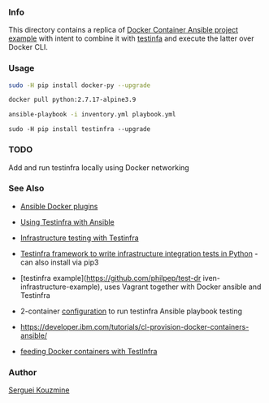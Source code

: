 ### Info

This directory contains a replica of [Docker Container Ansible project example](https://github.com/Ilhicas/ansible-docker-example) with intent to combine it with [testinfa]() and execute the latter over Docker CLI.

### Usage

```sh
sudo -H pip install docker-py --upgrade
```
```sh
docker pull python:2.7.17-alpine3.9
```
```sh
ansible-playbook -i inventory.yml playbook.yml
```

```su
sudo -H pip install testinfra --upgrade
```
### TODO

Add and run testinfra locally using Docker networking

### See Also

 * [Ansible Docker plugins](https://docs.ansible.com/ansible/2.5/scenario_guides/guide_docker.html)



 * [Using Testinfra with Ansible](https://opensource.com/article/19/5/using-testinfra-ansible-verify-server-state)
 * [Infrastructure testing with Testinfra](https://philpep.org/blog/infrastructure-testing-with-testinfra/)
 * [Testinfra framework to  write infrastructure integration tests in Python](https://github.com/philpep/testinfra) - can also install via pip3

  * [testinfra example](https://github.com/philpep/test-dr	iven-infrastructure-example), uses Vagrant together with Docker ansible and Testinfra
  * 2-container [configuration](https://github.com/tuxpiper/ansible-testinfra-docker) to run testinfra Ansible playbook testing
  * https://developer.ibm.com/tutorials/cl-provision-docker-containers-ansible/
  * [feeding Docker containers with TestInfra](https://medium.com/@colinwren/configuration-testing-your-docker-containers-with-testinfra-58e79ae85be0)

### Author
[Serguei Kouzmine](kouzmine_serguei@yahoo.com)
